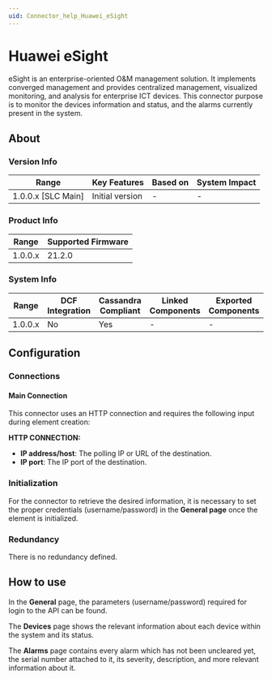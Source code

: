 ```yaml
---
uid: Connector_help_Huawei_eSight
---
```


# Huawei eSight

eSight is an enterprise-oriented O&M management solution. It implements converged management and provides centralized management, visualized monitoring, and analysis for enterprise ICT devices.
This connector purpose is to monitor the devices information and status, and the alarms currently present in the system.

## About

### Version Info

| Range                | Key Features     | Based on     | System Impact     |
|----------------------|------------------|--------------|-------------------|
| 1.0.0.x [SLC Main]   | Initial version  | -            | -                 |

### Product Info

| Range     | Supported Firmware                                   |
|-----------|------------------------------------------------------|
| 1.0.0.x   | 21.2.0 |

### System Info

| Range     | DCF Integration     | Cassandra Compliant     | Linked Components     | Exported Components     |
|-----------|---------------------|-------------------------|-----------------------|-------------------------|
| 1.0.0.x   | No                  | Yes                     | -                     | -                       |

## Configuration

### Connections

#### Main Connection

This connector uses an HTTP connection and requires the following input during element creation:

**HTTP CONNECTION:**

- **IP address/host**: The polling IP or URL of the destination.
- **IP port**: The IP port of the destination.

### Initialization

For the connector to retrieve the desired information, it is necessary to set the proper credentials (username/password) in the **General page** once the element is initialized.

### Redundancy

There is no redundancy defined.

## How to use

In the **General** page, the parameters (username/password) required for login to the API can be found.

The **Devices** page shows the relevant information about each device within the system and its status.

The **Alarms** page contains every alarm which has not been uncleared yet, the serial number attached to it, its severity, description, and more relevant information about it.

